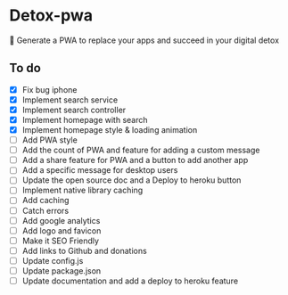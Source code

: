 # Detox-pwa
🙈 Generate a PWA to replace your apps and succeed in your digital detox

## To do
- [x] Fix bug iphone
- [x] Implement search service
- [x] Implement search controller
- [x] Implement homepage with search
- [x] Implement homepage style & loading animation
- [ ] Add PWA style
- [ ] Add the count of PWA and feature for adding a custom message
- [ ] Add a share feature for PWA and a button to add another app
- [ ] Add a specific message for desktop users
- [ ] Update the open source doc and a Deploy to heroku button
- [ ] Implement native library caching
- [ ] Add caching
- [ ] Catch errors
- [ ] Add google analytics
- [ ] Add logo and favicon
- [ ] Make it SEO Friendly
- [ ] Add links to Github and donations
- [ ] Update config.js
- [ ] Update package.json
- [ ] Update documentation and add a deploy to heroku feature